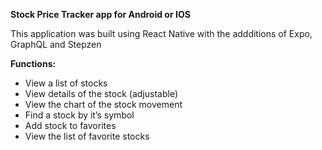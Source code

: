 **Stock Price Tracker app for Android or IOS**

This application was built using React Native with the addditions of Expo, GraphQL and Stepzen

**Functions:**
- View a list of stocks
- View details of the stock (adjustable)
- View the chart of the stock movement
- Find a stock by it’s symbol
- Add stock to favorites
- View the list of favorite stocks


